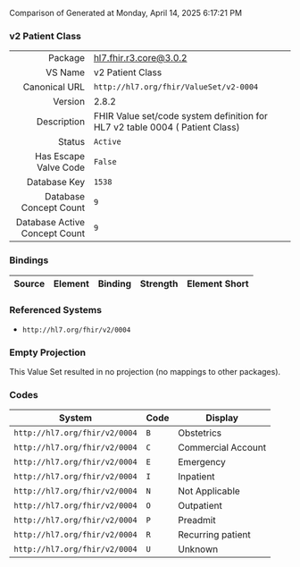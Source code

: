 Comparison of 
Generated at Monday, April 14, 2025 6:17:21 PM

### v2 Patient Class

|      |     |
| ---: | --- |
| Package | hl7.fhir.r3.core@3.0.2 |
| VS Name | v2 Patient Class |
| Canonical URL | `http://hl7.org/fhir/ValueSet/v2-0004` |
| Version | 2.8.2 |
| Description | FHIR Value set/code system definition for HL7 v2 table 0004 ( Patient Class) |
| Status | `Active` |
| Has Escape Valve Code | `False` |
| Database Key | `1538` |
| Database Concept Count | `9` |
| Database Active Concept Count | `9` |
### Bindings

| Source | Element | Binding | Strength | Element Short |
| ------ | ------- | ------- | -------- | ------------- |

### Referenced Systems

* `http://hl7.org/fhir/v2/0004`
### Empty Projection

This Value Set resulted in no projection (no mappings to other packages).

### Codes

| System | Code | Display |
| ------ | ---- | ------- |
| `http://hl7.org/fhir/v2/0004` | `B` | Obstetrics |
| `http://hl7.org/fhir/v2/0004` | `C` | Commercial Account |
| `http://hl7.org/fhir/v2/0004` | `E` | Emergency |
| `http://hl7.org/fhir/v2/0004` | `I` | Inpatient |
| `http://hl7.org/fhir/v2/0004` | `N` | Not Applicable |
| `http://hl7.org/fhir/v2/0004` | `O` | Outpatient |
| `http://hl7.org/fhir/v2/0004` | `P` | Preadmit |
| `http://hl7.org/fhir/v2/0004` | `R` | Recurring patient |
| `http://hl7.org/fhir/v2/0004` | `U` | Unknown |
